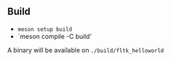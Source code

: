 ## Build

- `meson setup build`
- `meson compile -C build'

A binary will be available on `./build/fltk_helloworld`

